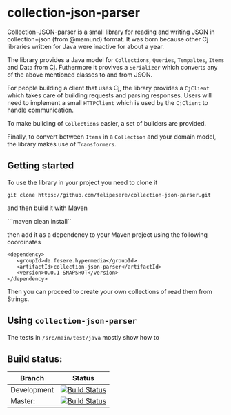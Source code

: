 collection-json-parser
======================

Collection-JSON-parser is a small library for reading and writing JSON in collection+json (from @mamund) format.
It was born because other Cj libraries written for Java were inactive for about a year.

The library provides a Java model for `Collections`, `Queries`, `Tempaltes`, `Items` and Data from Cj.
Futhermore it provives a `Serializer` which converts any of the above mentioned classes to and from JSON.

For people building a client that uses Cj, the library provides a `CjClient` which takes care of building requests
and parsing responses. Users will need to implement a small `HTTPClient` which is used by the `CjClient` to handle
communication.

To make building of `Collections` easier, a set of builders are provided.

Finally, to convert between `Items` in a `Collection` and your domain model, the library makes use of `Transformers`.


Getting started
-----------------

To use the library in your project you need to clone it

```git clone https://github.com/felipesere/collection-json-parser.git```

and then build it with Maven

```maven clean install``


then add it as a dependency to your Maven project using the following coordinates

```
<dependency>
   <groupId>de.fesere.hypermedia</groupId>
   <artifactId>collection-json-parser</artifactId>
   <version>0.0.1-SNAPSHOT</version>
</dependency>
```

Then you can proceed to create your own collections of read them from Strings.


Using `collection-json-parser`
-------------------------------

The tests in `/src/main/test/java` mostly show how to



Build status:
-------------

| Branch | Status |
| ------ | ------ |
|   Development | [![Build Status](https://travis-ci.org/felipesere/collection-json-parser.png?branch=develop)](https://travis-ci.org/felipesere/collection-json-parser) |
| Master:     | [![Build Status](https://travis-ci.org/felipesere/collection-json-parser.png?branch=master)](https://travis-ci.org/felipesere/collection-json-parser)    |